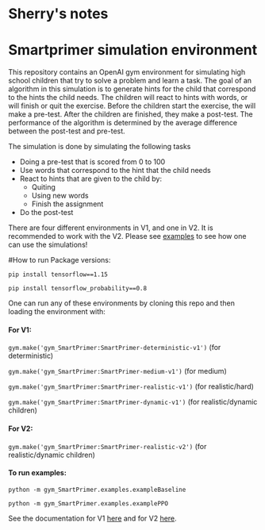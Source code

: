 # Sherry's notes


# Smartprimer simulation environment

This repository contains an OpenAI gym environment for simulating high school children that try to solve a problem and
learn a task. The goal of an algorithm in this simulation is to generate hints for the child that correspond to the
hints the child needs. The children will react to hints with words, or will finish or quit the exercise. Before the
children start the exercise, the will make a pre-test. After the children are finished, they make a post-test. The
performance of the algorithm is determined by the average difference between the post-test and pre-test.


The simulation is done by simulating the following tasks
* Doing a pre-test that is scored from 0 to 100
* Use words that correspond to the hint that the child needs
* React to hints that are given to the child by:
    * Quiting
    * Using new words
    * Finish the assignment
* Do the post-test

There are four different environments in V1, and one in V2. It is recommended to work with the V2. Please see [examples](gym_SmartPrimer/examples)
to see how one can use the simulations!



#How to run
Package versions:

`pip install tensorflow==1.15`

`pip install tensorflow_probability==0.8`


One can run any of these environments by cloning this repo and then loading the environment with:

#### For V1:

`gym.make('gym_SmartPrimer:SmartPrimer-deterministic-v1')` (for deterministic)

`gym.make('gym_SmartPrimer:SmartPrimer-medium-v1')` (for medium)

`gym.make('gym_SmartPrimer:SmartPrimer-realistic-v1')` (for realistic/hard)

`gym.make('gym_SmartPrimer:SmartPrimer-dynamic-v1')` (for realistic/dynamic children)

#### For V2:

`gym.make('gym_SmartPrimer:SmartPrimer-realistic-v2')` (for realistic/dynamic children)

#### To run examples:

`python -m gym_SmartPrimer.examples.exampleBaseline`

`python -m gym_SmartPrimer.examples.examplePPO`

See the documentation for V1 [here](gym_SmartPrimer/envs/V1/README.md) and for V2 [here](gym_SmartPrimer/envs/V2/README.md).



